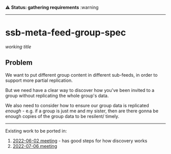 :warning: **Status: gathering requirements** :warning

---

# ssb-meta-feed-group-spec
_working title_

## Problem

We want to put different group content in different sub-feeds, in order to support more partial replication.

But we need have a clear way to discover how you've been invited to a group without replicating the whole group's data.

We also need to consider how to ensure our group data is replicated _enough_ - e.g. if a group is just me and my sister, then are there gonna be enough copies of the group data to be resilent/ timely.


--- 

Existing work to be ported in:
1. [2022-06-02 meeting](./2022-06-02-notes.md) - has good steps for how discovery works
2. [2022-07-06 meeting](./2022-07-06-notes.md)
